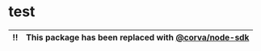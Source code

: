 # test

:bangbang: | This package has been replaced with [@corva/node-sdk](https://github.com/corva-ai/node-sdk)
:---: | :---

